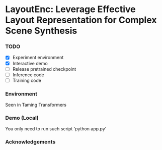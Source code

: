 # LayoutEnc: Leverage Effective Layout Representation for Complex Scene Synthesis
### TODO
- [x] Experiment environment
- [x] Interactive demo
- [ ] Release pretrained checkpoint
- [ ] Inference code
- [ ] Training code
### Environment

Seen in Taming Transformers

### Demo (Local)
You only need to run such script
'python app.py'



### Acknowledgements
<!--
**LayoutEnc/LayoutEnc** is a ✨ _special_ ✨ repository because its `README.md` (this file) appears on your GitHub profile.

Here are some ideas to get you started:

- 🔭 I’m currently working on ...
- 🌱 I’m currently learning ...
- 👯 I’m looking to collaborate on ...
- 🤔 I’m looking for help with ...
- 💬 Ask me about ...
- 📫 How to reach me: ...
- 😄 Pronouns: ...
- ⚡ Fun fact: ...
-->
